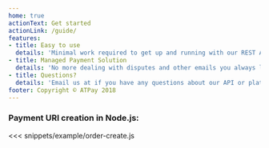 ```yaml
---
home: true
actionText: Get started
actionLink: /guide/
features:
- title: Easy to use
  details: 'Minimal work required to get up and running with our REST API.'
- title: Managed Payment Solution
  details: 'No more dealing with disputes and other emails you always lose track of. We handle it all for you!'
- title: Questions?
  details: 'Email us at if you have any questions about our API or platform in general.'
footer: Copyright © ATPay 2018
---
```


### Payment URI creation in Node.js:
<<< snippets/example/order-create.js